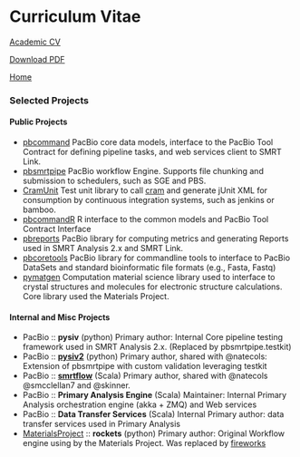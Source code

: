 # Curriculum Vitae

[Academic CV](https://github.com/mpkocher/cv/blob/master/academic/cv.pdf) 

[Download PDF](https://github.com/mpkocher/cv/raw/master/academic/cv.pdf)

[Home](https://mpkocher.github.io)

### Selected Projects

#### Public Projects

- [pbcommand](https://github.com/PacificBiosciences/pbcommand) PacBio core data models, interface to the PacBio Tool Contract for defining pipeline tasks, and web services client to SMRT Link.
- [pbsmrtpipe](https://github.com/PacificBiosciences/pbsmrtpipe) PacBio workflow Engine. Supports file chunking and submission to schedulers, such as SGE and PBS. 
- [CramUnit](https://github.com/mpkocher/CramUnit) Test unit library to call [cram](https://bitheap.org/cram/) and generate jUnit XML for consumption by continuous integration systems, such as jenkins or bamboo.
- [pbcommandR](https://github.com/mpkocher/pbcommandR) R interface to the common models and PacBio Tool Contract Interface
- [pbreports](https://github.com/PacificBiosciences/pbreports) PacBio library for computing metrics and generating Reports used in SMRT Analysis 2.x and SMRT Link.
- [pbcoretools](https://github.com/PacificBiosciences/pbcoretools) PacBio library for commandline tools to interface to PacBio DataSets and standard bioinformatic file formats (e.g., Fasta, Fastq)
- [pymatgen](https://github.com/materialsproject/pymatgen) Computation material science library used to interface to crystal structures and molecules for electronic structure calculations. Core library used the Materials Project.


#### Internal and Misc Projects

- PacBio :: **pysiv** (python) Primary author: Internal Core pipeline testing framework used in SMRT Analysis 2.x. (Replaced by pbsmrtpipe.testkit)
- PacBio :: **[pysiv2](https://github.com/PacificBiosciences/pysiv2)** (python) Primary author, shared with @natecols: Extension of pbsmrtpipe with custom validation leveraging testkit
- PacBio :: **[smrtflow](https://github.com/PacificBiosciences/smrtflow)** (Scala) Primary author, shared with @natecols @smcclellan7 and @skinner.
- PacBio :: **Primary Analysis Engine** (Scala) Maintainer: Internal Primary Analysis orchestration engine (akka + ZMQ) and Web services
- PacBio :: **Data Transfer Services** (Scala) Internal Primary author: data transfer services used in Primary Analysis
- [MaterialsProject](https://materialsproject.org/) :: **rockets** (python) Primary author: Original Workflow engine using by the Materials Project. Was replaced by [fireworks](https://github.com/materialsproject/fireworks)
